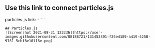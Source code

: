 ## Use this link to connect particles.js
particles.js link:
-````
<script src="https://cdn.jsdelivr.net/particles.js/2.0.0/particles.min.js"></script>
````
## Particles.js
![Screenshot 2021-08-31 123336](https://user-images.githubusercontent.com/88188721/131453891-f26e4189-a419-4250-9761-5cbf8e10116e.png)

